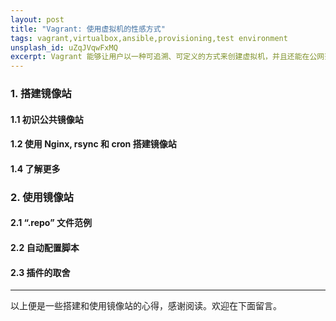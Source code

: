 ```yaml
---
layout: post
title: "Vagrant: 使用虚拟机的性感方式"
tags: vagrant,virtualbox,ansible,provisioning,test environment
unsplash_id: uZqJVqwFxMQ
excerpt: Vagrant 能够让用户以一种可追溯、可定义的方式来创建虚拟机，并且还能在公网范围进行 Web 或 SSH 共享。“环境不同”导致运行失败的情况再也不会发生了。
---
```




### 1. 搭建镜像站

#### 1.1 初识公共镜像站

#### 1.2 使用 Nginx, rsync 和 cron 搭建镜像站
 
#### 1.4 了解更多

### 2. 使用镜像站

#### 2.1 “.repo” 文件范例

#### 2.2 自动配置脚本

#### 2.3 插件的取舍

---

以上便是一些搭建和使用镜像站的心得，感谢阅读。欢迎在下面留言。
